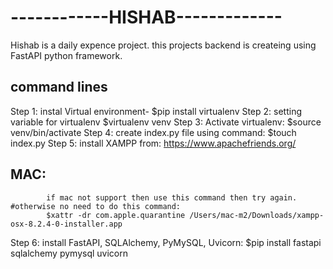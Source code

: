 # ------------HISHAB-------------
Hishab is a daily expence project. this projects backend is createing using FastAPI python framework.

##  command lines
Step 1: instal Virtual environment-
        $pip install virtualenv
Step 2: setting variable for virtualenv
        $virtualenv venv
Step 3: Activate virtualenv:
        $source venv/bin/activate
Step 4: create index.py file using command:
        $touch index.py
Step 5: install XAMPP from: https://www.apachefriends.org/
 ##        MAC:
            if mac not support then use this command then try again. #otherwise no need to do this command:
            $xattr -dr com.apple.quarantine /Users/mac-m2/Downloads/xampp-osx-8.2.4-0-installer.app
Step 6: install FastAPI, SQLAlchemy, PyMySQL, Uvicorn:
        $pip install fastapi sqlalchemy pymysql uvicorn
